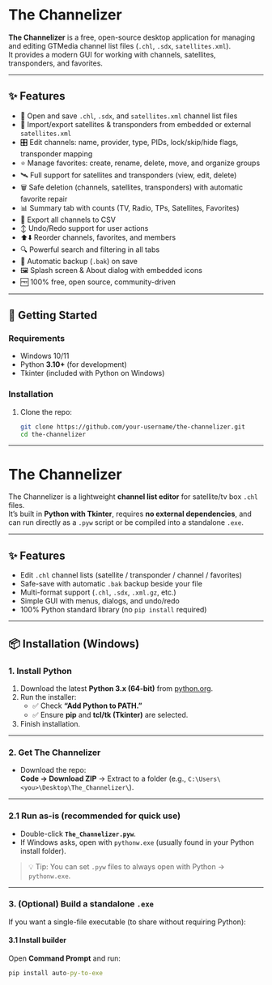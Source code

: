 # The Channelizer

**The Channelizer** is a free, open-source desktop application for managing and editing GTMedia channel list files (`.chl`, `.sdx`, `satellites.xml`).  
It provides a modern GUI for working with channels, satellites, transponders, and favorites.

---

## ✨ Features

- 📂 Open and save `.chl`, `.sdx`, and `satellites.xml` channel list files  
- 🔄 Import/export satellites & transponders from embedded or external `satellites.xml`  
- 🎛️ Edit channels: name, provider, type, PIDs, lock/skip/hide flags, transponder mapping  
- ⭐ Manage favorites: create, rename, delete, move, and organize groups  
- 🛰️ Full support for satellites and transponders (view, edit, delete)  
- 🗑️ Safe deletion (channels, satellites, transponders) with automatic favorite repair  
- 📊 Summary tab with counts (TV, Radio, TPs, Satellites, Favorites)  
- 📝 Export all channels to CSV  
- ↕ Undo/Redo support for user actions  
- ⬆️⬇️ Reorder channels, favorites, and members  
- 🔍 Powerful search and filtering in all tabs  
- 💾 Automatic backup (`.bak`) on save  
- 🖼️ Splash screen & About dialog with embedded icons  
- 🆓 100% free, open source, community-driven

---

## 🚀 Getting Started

### Requirements
- Windows 10/11  
- Python **3.10+** (for development)  
- Tkinter (included with Python on Windows)  

### Installation
1. Clone the repo:
   ```bash
   git clone https://github.com/your-username/the-channelizer.git
   cd the-channelizer

---------------------------------------------------------------------------------------------------------------------

# The Channelizer

The Channelizer is a lightweight **channel list editor** for satellite/tv box `.chl` files.  
It’s built in **Python with Tkinter**, requires **no external dependencies**, and can run directly as a `.pyw` script or be compiled into a standalone `.exe`.

---

## ✨ Features
- Edit `.chl` channel lists (satellite / transponder / channel / favorites)
- Safe-save with automatic `.bak` backup beside your file
- Multi-format support (`.chl`, `.sdx`, `.xml.gz`, etc.)
- Simple GUI with menus, dialogs, and undo/redo
- 100% Python standard library (no `pip install` required)

---

## 📦 Installation (Windows)

### 1. Install Python
1. Download the latest **Python 3.x (64-bit)** from [python.org](https://www.python.org/downloads/windows/).
2. Run the installer:
   - ✅ Check **“Add Python to PATH.”**
   - ✅ Ensure **pip** and **tcl/tk (Tkinter)** are selected.
3. Finish installation.

---

### 2. Get The Channelizer
- Download the repo:  
  **Code → Download ZIP** → Extract to a folder (e.g., `C:\Users\<you>\Desktop\The_Channelizer\`).

---

### 2.1 Run as-is (recommended for quick use)
- Double-click **`The_Channelizer.pyw`**.  
- If Windows asks, open with `pythonw.exe` (usually found in your Python install folder).

> 💡 Tip: You can set `.pyw` files to always open with Python → `pythonw.exe`.

---

### 3. (Optional) Build a standalone `.exe`

If you want a single-file executable (to share without requiring Python):

#### 3.1 Install builder
Open **Command Prompt** and run:
```bat
pip install auto-py-to-exe

